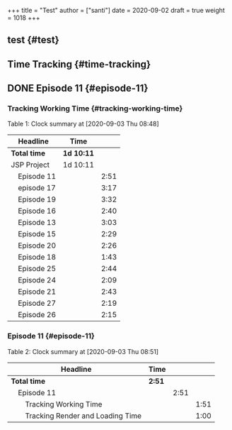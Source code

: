 +++
title = "Test"
author = ["santi"]
date = 2020-09-02
draft = true
weight = 1018
+++

## test {#test}


## Time Tracking {#time-tracking}


## <span class="org-todo done DONE">DONE</span> Episode 11 {#episode-11}


### Tracking Working Time {#tracking-working-time}

<div class="table-caption">
  <span class="table-number">Table 1</span>:
  Clock summary at <span class="timestamp-wrapper"><span class="timestamp">[2020-09-03 Thu 08:48]</span></span>
</div>

| Headline               | Time         |      |
|------------------------|--------------|------|
| **Total time**         | **1d 10:11** |      |
| JSP Project            | 1d 10:11     |      |
| &ensp;&ensp;Episode 11 |              | 2:51 |
| &ensp;&ensp;episode 17 |              | 3:17 |
| &ensp;&ensp;Episode 19 |              | 3:32 |
| &ensp;&ensp;Episode 16 |              | 2:40 |
| &ensp;&ensp;Episode 13 |              | 3:03 |
| &ensp;&ensp;Episode 15 |              | 2:29 |
| &ensp;&ensp;Episode 20 |              | 2:26 |
| &ensp;&ensp;Episode 18 |              | 1:43 |
| &ensp;&ensp;Episode 25 |              | 2:44 |
| &ensp;&ensp;Episode 24 |              | 2:09 |
| &ensp;&ensp;Episode 21 |              | 2:43 |
| &ensp;&ensp;Episode 27 |              | 2:19 |
| &ensp;&ensp;Episode 26 |              | 2:15 |


### Episode 11 {#episode-11}

<div class="table-caption">
  <span class="table-number">Table 2</span>:
  Clock summary at <span class="timestamp-wrapper"><span class="timestamp">[2020-09-03 Thu 08:51]</span></span>
</div>

| Headline                                                 | Time     |      |      |
|----------------------------------------------------------|----------|------|------|
| **Total time**                                           | **2:51** |      |      |
| &ensp;&ensp;Episode 11                                   |          | 2:51 |      |
| &ensp;&ensp;&ensp;&ensp;Tracking Working Time            |          |      | 1:51 |
| &ensp;&ensp;&ensp;&ensp;Tracking Render and Loading Time |          |      | 1:00 |
